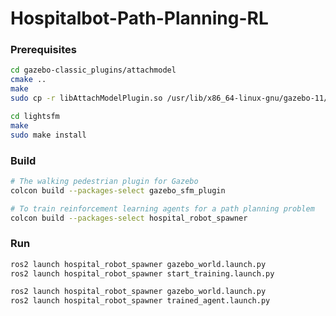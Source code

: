 # Hospitalbot-Path-Planning-RL

### Prerequisites
```bash
cd gazebo-classic_plugins/attachmodel
cmake ..
make
sudo cp -r libAttachModelPlugin.so /usr/lib/x86_64-linux-gnu/gazebo-11/plugins
```
```bash
cd lightsfm
make
sudo make install
```

### Build
```bash
# The walking pedestrian plugin for Gazebo
colcon build --packages-select gazebo_sfm_plugin

# To train reinforcement learning agents for a path planning problem
colcon build --packages-select hospital_robot_spawner
```

### Run
```bash
ros2 launch hospital_robot_spawner gazebo_world.launch.py
ros2 launch hospital_robot_spawner start_training.launch.py
```
```bash
ros2 launch hospital_robot_spawner gazebo_world.launch.py
ros2 launch hospital_robot_spawner trained_agent.launch.py
```

